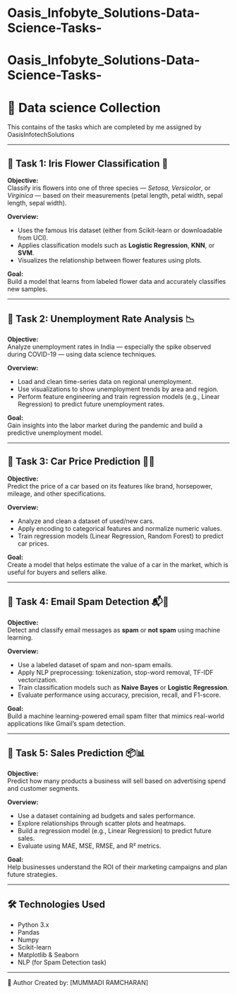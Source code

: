 # Oasis_Infobyte_Solutions-Data-Science-Tasks-
# Oasis_Infobyte_Solutions-Data-Science-Tasks-
# 🤖 Data science Collection
This contains of the tasks which are completed by me assigned by OasisInfotechSolutions


---

## 📌 Task 1: Iris Flower Classification 🌸

**Objective:**  
Classify iris flowers into one of three species — *Setosa*, *Versicolor*, or *Virginica* — based on their measurements (petal length, petal width, sepal length, sepal width).

**Overview:**
- Uses the famous Iris dataset (either from Scikit-learn or downloadable from UCI).
- Applies classification models such as **Logistic Regression**, **KNN**, or **SVM**.
- Visualizes the relationship between flower features using plots.

**Goal:**  
Build a model that learns from labeled flower data and accurately classifies new samples.

---

## 📌 Task 2: Unemployment Rate Analysis 📉

**Objective:**  
Analyze unemployment rates in India — especially the spike observed during COVID-19 — using data science techniques.

**Overview:**
- Load and clean time-series data on regional unemployment.
- Use visualizations to show unemployment trends by area and region.
- Perform feature engineering and train regression models (e.g., Linear Regression) to predict future unemployment rates.

**Goal:**  
Gain insights into the labor market during the pandemic and build a predictive unemployment model.

---

## 📌 Task 3: Car Price Prediction 🚗💸

**Objective:**  
Predict the price of a car based on its features like brand, horsepower, mileage, and other specifications.

**Overview:**
- Analyze and clean a dataset of used/new cars.
- Apply encoding to categorical features and normalize numeric values.
- Train regression models (Linear Regression, Random Forest) to predict car prices.

**Goal:**  
Create a model that helps estimate the value of a car in the market, which is useful for buyers and sellers alike.

---

## 📌 Task 4: Email Spam Detection 📬🚫

**Objective:**  
Detect and classify email messages as **spam** or **not spam** using machine learning.

**Overview:**
- Use a labeled dataset of spam and non-spam emails.
- Apply NLP preprocessing: tokenization, stop-word removal, TF-IDF vectorization.
- Train classification models such as **Naive Bayes** or **Logistic Regression**.
- Evaluate performance using accuracy, precision, recall, and F1-score.

**Goal:**  
Build a machine learning-powered email spam filter that mimics real-world applications like Gmail’s spam detection.

---

## 📌 Task 5: Sales Prediction 📦📊

**Objective:**  
Predict how many products a business will sell based on advertising spend and customer segments.

**Overview:**
- Use a dataset containing ad budgets and sales performance.
- Explore relationships through scatter plots and heatmaps.
- Build a regression model (e.g., Linear Regression) to predict future sales.
- Evaluate using MAE, MSE, RMSE, and R² metrics.

**Goal:**  
Help businesses understand the ROI of their marketing campaigns and plan future strategies.

---

## 🛠 Technologies Used

- Python 3.x
- Pandas
- Numpy
- Scikit-learn
- Matplotlib & Seaborn
- NLP (for Spam Detection task)

---


📃 Author
Created by: [MUMMADI RAMCHARAN]
